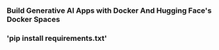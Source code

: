 ### Build Generative AI Apps with Docker And Hugging Face's Docker Spaces

### 'pip install requirements.txt'
